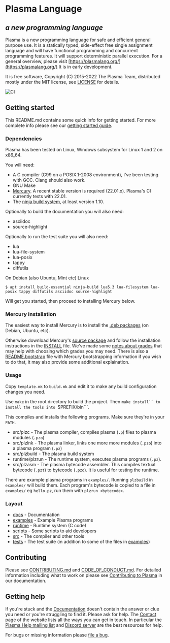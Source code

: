 # Plasma Language
## *a new programming language*

Plasma is a new programming language for safe and efficient general purpose
use.
It is a statically typed, side-effect free single assignment language
and will have functional programming and concurrent programming features.
It will support deterministic parallel execution.
For a general overview, please visit
[https://plasmalang.org/](https://plasmalang.org/)
It is in early development.

It is free software, Copyright (C) 2015-2022 The Plasma Team, distributed
mostly under the MIT license, see [LICENSE](LICENSE) for details.

![CI](https://github.com/PlasmaLang/plasma/workflows/CI/badge.svg)

## Getting started

This README.md contains some quick info for getting started.
For more complete info please see our
[getting started guide](https://plasmalang.org/docs/getting_started.html).

### Dependencies

Plasma has been tested on Linux, Windows subsystem for Linux 1 and 2 on
x86\_64.

You will need:

* A C compiler (C99 on a POSIX.1-2008 environment), I've been testing with
  GCC.  Clang should also work.
* GNU Make
* [Mercury](https://www.mercurylang.org/).
  A recent stable version is required (22.01.x).
  Plasma's CI currently tests with 22.01.
* The [ninja build system](https://ninja-build.org), at least version 1.10.

Optionally to build the documentation you will also need:
* asciidoc
* source-highlight

Optionally to run the test suite you will also need:
* lua
* lua-file-system
* lua-posix
* tappy
* diffutils

On Debian (also Ubuntu, Mint etc) Linux

    $ apt install build-essential ninja-build lua5.3 lua-filesystem lua-posix tappy diffutils asciidoc source-highlight

Will get you started, then proceed to installing Mercury below.

### Mercury installation

The easiest way to install Mercury is to install the
[.deb packages](https://dl.mercurylang.org/deb/) (on Debian, Ubuntu, etc).

Otherwise download Mercury's [source package](https://dl.mercurylang.org)
and follow the
installation instructions in the
[INSTALL](https://github.com/Mercury-Language/mercury/blob/master/.INSTALL.in)
file.
We've made some
[notes about grades](https://plasmalang.org/docs/grades.html)
that may help with choosing which grades you may need.
There is also a
[README.bootstrap](https://github.com/Mercury-Language/mercury/blob/master/README.bootstrap)
file with Mercury bootstrapping information if you wish to do that, it may
also provide some additional explaination.

### Usage

Copy `template.mk` to `build.mk` and edit it to make any build configuration
changes you need.

Use ```make``` in the root directory to build the project.
Then ```make install`` to install the tools into ```$PREFIX/bin```.

This compiles and installs the following programs.  Make sure they're in
your ```PATH```.

* src/plzc - The plasma compiler, compiles plasma (```.p```) files to
  plasma modules (```.pzo```)
* src/plzlnk - The plasma linker, links one more more modules (```.pzo```)
  into a plasma program (```.pz```)
* src/plzbuild - The plasma build system
* runtime/plzrun - The runtime system, executes plasma programs (```.pz```).
* src/plzasm - The plasma bytecode assembler.  This compiles textual bytecode
  (```.pzt```) to bytecode (```.pzo```).  It is useful for testing the
  runtime.

There are example plasma programs in ```examples/```.  Running ```plzbuild```
in ```examples/``` will build them.
Each program's bytecode is copied to a file in ```examples/``` eg
```hello.pz```, run them with ```plzrun <bytecode>```.

### Layout

* [docs](docs) - Documentation
* [examples](examples) - Example Plasma programs
* [runtime](runtime) - Runtime system (C code)
* [scripts](scripts) - Some scripts to aid developers
* [src](src) - The compiler and other tools
* [tests](tests) - The test suite (in addition to some of the files in
  [examples](examples))

## Contributing

Please see [CONTRIBUTING.md](CONTRIBUTING.md) and
[CODE_OF_CONDUCT.md](CODE_OF_CONDUCT.md).
For detailed information including what to work on please see
[Contributing to Plasma](https://plasmalang.org/docs/contributing.html) in
our documentation.

## Getting help

If you're stuck and  the [Documentation](https://plasmalang.org/docs/)
doesn't contain the answer or clue you need or you're struggling to find it.
Please ask for help.
The [Contact](https://plasmalang.org/contact.html) page of the website lists
all the ways you can get in touch.
In particular the
[Plasma Help mailing list](https://plasmalang.org/lists/listinfo/help)
and
[Discord server](https://discord.gg/x4g83w7tKh) are the best
resources for help.

For bugs or missing information please
[file a bug](https://github.com/PlasmaLang/plasma/issues/new).

